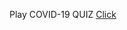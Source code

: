 Play COVID-19 QUIZ
<a href="https://replit.com/@fenilrana18/Assignment3?embed=1&output=1#index.js">Click</a>

